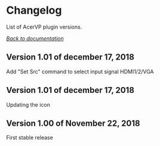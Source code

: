 # Changelog

List of AcerVP plugin versions.

*[Back to documentation](index.md)*

## Version 1.01 of december 17, 2018

Add "Set Src" command to select input signal HDMI1/2/VGA

## Version 1.01 of december 17, 2018

Updating the icon

## Version 1.00 of November 22, 2018

First stable release
